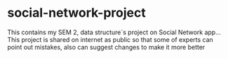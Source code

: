 social-network-project
======================

This contains my SEM 2, data structure`s project on Social Network app...
This project is shared on internet as public so that some of experts can point out mistakes, also can suggest changes to make it more better

